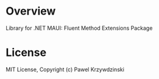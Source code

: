 # Overview

Library for .NET MAUI: Fluent Method Extensions Package

# License 

MIT License, Copyright (c) Pawel Krzywdzinski
